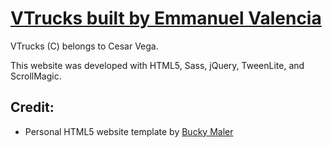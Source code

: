 # [VTrucks built by Emmanuel Valencia](https://github.com/evalenciar/vtruckss)

VTrucks (C) belongs to Cesar Vega.

This website was developed with HTML5, Sass, jQuery, TweenLite, and ScrollMagic.


## Credit:

* Personal HTML5 website template by [Bucky Maler](https://github.com/BuckyMaler)
